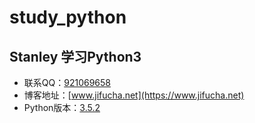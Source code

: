 # study_python

## Stanley 学习Python3

- 联系QQ：[921069658](http://wpa.qq.com/msgrd?v=3&uin=921069658&site=qq&menu=yes)
- 博客地址：[www.jifucha.net](https://www.jifucha.net)
- Python版本：[3.5.2](https://docs.python.org/3.5/)
